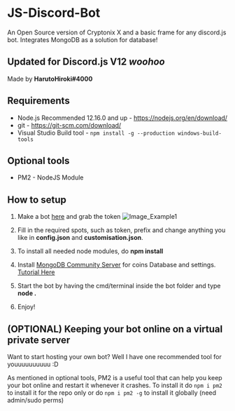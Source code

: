 # JS-Discord-Bot
An Open Source version of Cryptonix X and a basic frame for any discord.js bot. Integrates MongoDB as a solution for database!

## Updated for Discord.js V12 *woohoo*

Made by **HarutoHiroki#4000**

## Requirements
- Node.js Recommended 12.16.0 and up - https://nodejs.org/en/download/
- git - https://git-scm.com/download/
- Visual Studio Build tool - `npm install -g --production windows-build-tools`

## Optional tools
- PM2 - NodeJS Module

## How to setup
1. Make a bot [here](https://discordapp.com/developers/applications/me) and grab the token
![Image_Example1](https://i.imgur.com/61akydu.png)

2. Fill in the required spots, such as token, prefix and change anything you like in **config.json** and **customisation.json**.

3. To install all needed node modules, do **npm install**

4. Install [MongoDB Community Server](https://www.mongodb.com/download-center/community) for coins Database and settings. [Tutorial Here](https://docs.mongodb.com/manual/tutorial/install-mongodb-on-windows/)

5. Start the bot by having the cmd/terminal inside the bot folder and type **node .**

6. Enjoy!

## (OPTIONAL) Keeping your bot online on a virtual private server
Want to start hosting your own bot? Well I have one recommended tool for youuuuuuuuuu :D

As mentioned in optional tools, PM2 is a useful tool that can help you keep your bot online and restart it whenever it crashes. To install it do
`npm i pm2` to install it for the repo only or do `npm i pm2 -g` to install it globally (need admin/sudo perms)
